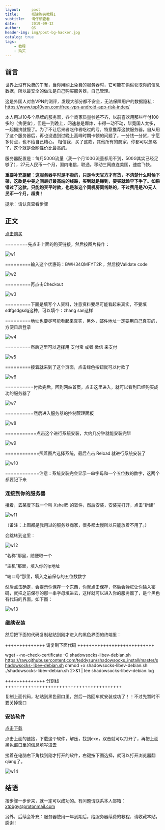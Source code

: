 ```yaml
---
layout:     post
title:      搭建购买教程1
subtitle:   请仔细查看
date:       2019-09-12
author:     QS
header-img: img/post-bg-hacker.jpg
catalog: true
tags:
    - 教程
    - 购买
---
```



## 前言

世界上没有免费的午餐，当你用网上免费的服务器时，它可能在偷偷获取你的信息数据，所以最安全的做法是自己购买服务器，自己管理。

这是外国人对各VPN的测评，发现大部分都不安全，无法保障用户的数据隐私：https://www.top10vpn.com/free-vpn-android-app-risk-index/

本人用过10多个品牌的服务器，各个商家质量参差不齐，以前喜欢用那些年付100多的（贪便宜），但是一到晚上，网速总是爆炸，卡得一动不动，毕竟国人太多，一起拥挤就慢了。为了不让后来者吃作者吃过的亏，特意推荐这款服务器，自从用了这个服务器后，再也没遇到过晚上高峰时期卡顿的问题了，一分钱一分货，宁愿多付点，也不给自己糟心。 相信我，买了这款，其他所有的商家，你都可以忽略了，这个就是全网性价比最高的。

服务器配置是：每月500G流量（我一个月100G流量都用不到，500G其实已经足够了），27元人民币一个月，国内电信，联通，移动三网直连美国，速度飞快。

**重要补充提醒：这服务器平时是不卖的，只是今天官方才有货，不清楚什么时候下架，这款是中美之间最好最高端的线路，买到就是赚到，要买就趁早下手了。如果错过了这款，只能购买平时款，也是和这个同机房同线路的，不过费用是70元人民币一个月，超贵！**

提示：请认真查看步骤

## 正文

<a href="https://bwh88.net/aff.php?aff=51881&pid=94" target="_blank">点击购买</a>

========先点击上面的购买链接，然后按图片操作：

![w1](https://user-images.githubusercontent.com/55229088/64776377-ad3a6800-d58a-11e9-9c77-ff95264d980e.png)

=========输入这个优惠码：BWH34QMFYT2R  ，然后按Validate code

![w2](https://user-images.githubusercontent.com/55229088/64776425-c7744600-d58a-11e9-812b-72893cccf298.png)

=========再点击Checkout

![w3](https://user-images.githubusercontent.com/55229088/64776457-d529cb80-d58a-11e9-8221-a802b799abf4.png)

=========下面是填写个人资料，注意资料要尽可能看起来真实，不要填sdfgsdgsdg这种，可以填个：zhang san这样

=========地址也要尽可能看起来真实，另外，邮件地址一定要用自己真实的，方便日后登录

![w4](https://user-images.githubusercontent.com/55229088/64776486-e4a91480-d58a-11e9-9bd8-49d1a67c166d.png)

=========然后这里可以选择用 支付宝 或者 微信 来支付

![w5](https://user-images.githubusercontent.com/55229088/64776514-f12d6d00-d58a-11e9-9554-a96470ad4256.png)

=========接着就来到了这个页面，点击绿色按钮就可以付款了

![w6](https://user-images.githubusercontent.com/55229088/64776534-fab6d500-d58a-11e9-9919-5675ab8373bb.png)

==========付款完后，回到网站首页，点击这里进入，就可以看到已经购买成功的服务器了

![w7](https://user-images.githubusercontent.com/55229088/64777226-56359280-d58c-11e9-8780-2c15657118c4.png)

==========然后进入服务器的控制管理面板

![w8](https://user-images.githubusercontent.com/55229088/64777273-6c435300-d58c-11e9-919f-2d16ffd1bc0c.png)

===========点击这个进行系统安装，大约几分钟就能安装完毕

![w9](https://user-images.githubusercontent.com/55229088/64777314-7cf3c900-d58c-11e9-96fb-123436951c28.png)

============照着图片选择系统，最后点击 Reload 就进行系统安装了

![w10](https://user-images.githubusercontent.com/55229088/64777351-8d0ba880-d58c-11e9-850f-a4a4a59f2c08.png)

============注意：系统安装完会显示一串字母和一个五位数的数字，这两个都要记下来

### 连接到你的服务器

接着，去某度下载一个叫 Xshell5 的软件，然后安装，安装完打开，点击“新建”

![w11](https://user-images.githubusercontent.com/55229088/64808685-505ea200-d5ca-11e9-9da8-3acf6acb7425.png)

（备注：上图都是我用过的服务器商家，很多都太慢所以只能放着不用了。）

会跳转到这里：

![w12](https://user-images.githubusercontent.com/55229088/64808777-73895180-d5ca-11e9-91d1-ab87a88f1123.png)

“名称”那里，随便取一个

“主机”那里，填入你的ip地址

“端口号”那里，填入之前保存的五位数数字

然后点击确定，会提示你保存一个东西，你就点击保存，然后会弹框让你输入密码，就把之前保存的那一串字母填进去，这样就可以进入你的服务器了，是个黑色有代码的界面。如下图：

![w13](https://user-images.githubusercontent.com/55229088/64808857-a0d5ff80-d5ca-11e9-9f0e-950b3d11996f.png)


### 继续安装

然后把下面的代码复制粘贴到刚才进入的黑色界面的终端里：

++++++++++++++ 请复制下面代码 +++++++++++++++++++++++++++

wget --no-check-certificate -O shadowsocks-libev-debian.sh https://raw.githubusercontent.com/teddysun/shadowsocks_install/master/shadowsocks-libev-debian.sh
chmod +x shadowsocks-libev-debian.sh
./shadowsocks-libev-debian.sh 2>&1 | tee shadowsocks-libev-debian.log

++++++++++++++ 分割线 +++++++++++++++++++++++++++++++++++++++++

复制上面代码，粘贴到黑色窗口里，然后一路回车就安装成功了！！不过先暂时不要关掉窗口


### 安装软件
<a href="https://github.com/shadowsocks/shadowsocks-windows/releases/download/4.1.7.1/Shadowsocks-4.1.7.1.zip">点击下载</a>

点击上面的链接，下载这个软件，解压，找到exe，双击就可以打开了，再把上面黑色窗口里的信息填写进去

接着在电脑右下角找到刚才打开的软件，右键按下图选择，就可以打开浏览器翻qiang了。

![w14](https://user-images.githubusercontent.com/55229088/64839466-318ff800-d62a-11e9-89d1-ec9cefde248e.png)

## 结语

按步骤一步步来，就一定可以成功的。有问题请联系本人邮箱： xtpbgy@protonmail.com 

另外，后续会补充：服务器使用一年到期后，给服务器续费的教程，请收藏本贴，感谢！
